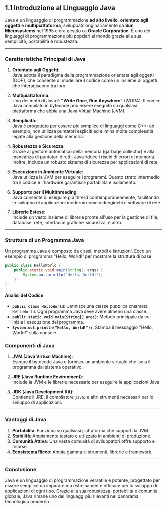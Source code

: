## **1.1 Introduzione al Linguaggio Java**

Java è un linguaggio di programmazione **ad alto livello**, **orientato agli oggetti** e **multipiattaforma**, sviluppato originariamente da **Sun Microsystems** nel 1995 e ora gestito da **Oracle Corporation**. È uno dei linguaggi di programmazione più popolari al mondo grazie alla sua semplicità, portabilità e robustezza.

---

### **Caratteristiche Principali di Java**

1. **Orientato agli Oggetti**:  
   Java adotta il paradigma della programmazione orientata agli oggetti (OOP), che consente di modellare il codice come un insieme di oggetti che interagiscono tra loro.

2. **Multipiattaforma**:  
   Uno dei motti di Java è **"Write Once, Run Anywhere"** (WORA). Il codice Java compilato in bytecode può essere eseguito su qualsiasi piattaforma che abbia una Java Virtual Machine (JVM).

3. **Semplicità**:  
   Java è progettato per essere più semplice di linguaggi come C++: ad esempio, non utilizza puntatori espliciti ed elimina molte complessità legate alla gestione della memoria.

4. **Robustezza e Sicurezza**:  
   Grazie al gestore automatico della memoria (garbage collector) e alla mancanza di puntatori diretti, Java riduce i rischi di errori di memoria. Inoltre, include un robusto sistema di sicurezza per applicazioni di rete.

5. **Esecuzione in Ambiente Virtuale**:  
   Java utilizza la JVM per eseguire i programmi. Questo strato intermedio tra il codice e l'hardware garantisce portabilità e isolamento.

6. **Supporto per il Multithreading**:  
   Java consente di eseguire più thread contemporaneamente, facilitando lo sviluppo di applicazioni moderne come videogiochi e software di rete.

7. **Librerie Estese**:  
   Include un vasto insieme di librerie pronte all'uso per la gestione di file, database, rete, interfacce grafiche, sicurezza, e altro.

---

### **Struttura di un Programma Java**

Un programma Java è composto da classi, metodi e istruzioni. Ecco un esempio di programma "Hello, World!" per mostrare la struttura di base:

```java
public class HelloWorld {
    public static void main(String[] args) {
        System.out.println("Hello, World!");
    }
}
```

#### **Analisi del Codice**
- **`public class HelloWorld`**: Definisce una classe pubblica chiamata `HelloWorld`. Ogni programma Java deve avere almeno una classe.
- **`public static void main(String[] args)`**: Metodo principale da cui inizia l'esecuzione del programma.
- **`System.out.println("Hello, World!");`**: Stampa il messaggio "Hello, World!" sulla console.

### **Componenti di Java**

1. **JVM (Java Virtual Machine)**:  
   Esegue il bytecode Java e fornisce un ambiente virtuale che isola il programma dal sistema operativo.

2. **JRE (Java Runtime Environment)**:  
   Include la JVM e le librerie necessarie per eseguire le applicazioni Java.

3. **JDK (Java Development Kit)**:  
   Contiene il JRE, il compilatore `javac` e altri strumenti necessari per lo sviluppo di applicazioni.

---

### **Vantaggi di Java**

1. **Portabilità**: Funziona su qualsiasi piattaforma che supporti la JVM.
2. **Stabilità**: Ampiamente testato e utilizzato in ambienti di produzione.
3. **Comunità Attiva**: Una vasta comunità di sviluppatori offre supporto e risorse.
4. **Ecosistema Ricco**: Ampia gamma di strumenti, librerie e framework.

---

### **Conclusione**

Java è un linguaggio di programmazione versatile e potente, progettato per essere semplice da imparare ma estremamente efficace per lo sviluppo di applicazioni di ogni tipo. Grazie alla sua robustezza, portabilità e comunità globale, Java rimane uno dei linguaggi più rilevanti nel panorama tecnologico moderno.